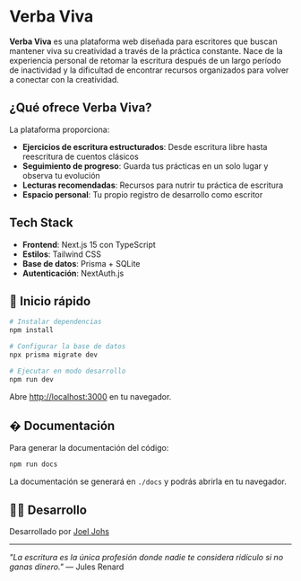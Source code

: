 # Verba Viva

**Verba Viva** es una plataforma web diseñada para escritores que buscan mantener viva su creatividad a través de la práctica constante. Nace de la experiencia personal de retomar la escritura después de un largo período de inactividad y la dificultad de encontrar recursos organizados para volver a conectar con la creatividad.

## ¿Qué ofrece Verba Viva?

La plataforma proporciona:

- **Ejercicios de escritura estructurados**: Desde escritura libre hasta reescritura de cuentos clásicos
- **Seguimiento de progreso**: Guarda tus prácticas en un solo lugar y observa tu evolución
- **Lecturas recomendadas**: Recursos para nutrir tu práctica de escritura
- **Espacio personal**: Tu propio registro de desarrollo como escritor

## Tech Stack

- **Frontend**: Next.js 15 con TypeScript
- **Estilos**: Tailwind CSS
- **Base de datos**: Prisma + SQLite
- **Autenticación**: NextAuth.js

## 🚀 Inicio rápido

```bash
# Instalar dependencias
npm install

# Configurar la base de datos
npx prisma migrate dev

# Ejecutar en modo desarrollo
npm run dev
```

Abre [http://localhost:3000](http://localhost:3000) en tu navegador.

## � Documentación

Para generar la documentación del código:

```bash
npm run docs
```

La documentación se generará en `./docs` y podrás abrirla en tu navegador.

## 👨‍💻 Desarrollo

Desarrollado por [Joel Johs](https://joeljohs.com)

---

*"La escritura es la única profesión donde nadie te considera ridículo si no ganas dinero."* — Jules Renard
